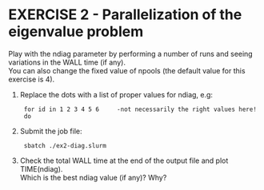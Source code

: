 EXERCISE 2 - Parallelization of the eigenvalue problem
=======================================================

Play with the ndiag parameter by performing a number of runs and seeing variations in the WALL time (if any).  
You can also change the fixed value of npools (the default value for this exercise is 4).

1. Replace the dots with a list of proper values for ndiag, e.g:
       
        for id in 1 2 3 4 5 6     -not necessarily the right values here!
        do

2. Submit the job file:

        sbatch ./ex2-diag.slurm

3. Check the total WALL time at the end of the output file and plot TIME(ndiag).  
   Which is the best ndiag value (if any)? Why?
